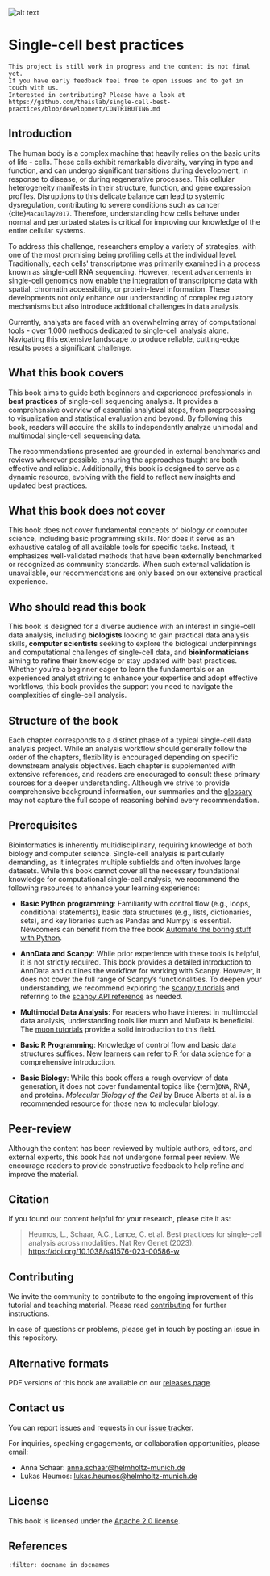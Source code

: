 ![alt text](_static/images/title.png "Title")

<div style="page-break-after: always;"></div>

# Single-cell best practices

```{warning}
This project is still work in progress and the content is not final yet.
If you have early feedback feel free to open issues and to get in touch with us.
Interested in contributing? Please have a look at https://github.com/theislab/single-cell-best-practices/blob/development/CONTRIBUTING.md
```

## Introduction

The human body is a complex machine that heavily relies on the basic units of life - cells. These cells exhibit remarkable diversity, varying in type and function, and can undergo significant transitions during development, in response to disease, or during regenerative processes. This cellular heterogeneity manifests in their structure, function, and gene expression profiles. Disruptions to this delicate balance can lead to systemic dysregulation, contributing to severe conditions such as cancer {cite}`Macaulay2017`. Therefore, understanding how cells behave under normal and perturbated states is critical for improving our knowledge of the entire cellular systems.

To address this challenge, researchers employ a variety of strategies, with one of the most promising being profiling cells at the individual level. Traditionally, each cells' transcriptome was primarily examined in a process known as single-cell RNA sequencing. However, recent advancements in single-cell genomics now enable the integration of transcriptome data with spatial, chromatin accessibility, or protein-level information. These developments not only enhance our understanding of complex regulatory mechanisms but also introduce additional challenges in data analysis.

Currently, analysts are faced with an overwhelming array of computational tools - over 1,000 methods dedicated to single-cell analysis alone. Navigating this extensive landscape to produce reliable, cutting-edge results poses a significant challenge.

## What this book covers

This book aims to guide both beginners and experienced professionals in **best practices** of single-cell sequencing analysis. It provides a comprehensive overview of essential analytical steps, from preprocessing to visualization and statistical evaluation and beyond. By following this book, readers will acquire the skills to independently analyze unimodal and multimodal single-cell sequencing data.

The recommendations presented are grounded in external benchmarks and reviews wherever possible, ensuring the approaches taught are both effective and reliable. Additionally, this book is designed to serve as a dynamic resource, evolving with the field to reflect new insights and updated best practices.

## What this book does not cover

This book does not cover fundamental concepts of biology or computer science, including basic programming skills. Nor does it serve as an exhaustive catalog of all available tools for specific tasks. Instead, it emphasizes well-validated methods that have been externally benchmarked or recognized as community standards. When such external validation is unavailable, our recommendations are only based on our extensive practical experience.

## Who should read this book

This book is designed for a diverse audience with an interest in single-cell data analysis, including **biologists** looking to gain practical data analysis skills, **computer scientists** seeking to explore the biological underpinnings and computational challenges of single-cell data, and **bioinformaticians** aiming to refine their knowledge or stay updated with best practices. Whether you’re a beginner eager to learn the fundamentals or an experienced analyst striving to enhance your expertise and adopt effective workflows, this book provides the support you need to navigate the complexities of single-cell analysis.

## Structure of the book

Each chapter corresponds to a distinct phase of a typical single-cell data analysis project. While an analysis workflow should generally follow the order of the chapters, flexibility is encouraged depending on specific downstream analysis objectives. Each chapter is supplemented with extensive references, and readers are encouraged to consult these primary sources for a deeper understanding. Although we strive to provide comprehensive background information, our summaries and the [glossary](glossary.md) may not capture the full scope of reasoning behind every recommendation.

## Prerequisites

Bioinformatics is inherently multidisciplinary, requiring knowledge of both biology and computer science. Single-cell analysis is particularly demanding, as it integrates multiple subfields and often involves large datasets. While this book cannot cover all the necessary foundational knowledge for computational single-cell analysis, we recommend the following resources to enhance your learning experience:

- **Basic Python programming**: Familiarity with control flow (e.g., loops, conditional statements), basic data structures (e.g., lists, dictionaries, sets), and key libraries such as Pandas and Numpy is essential. Newcomers can benefit from the free book [Automate the boring stuff with Python](https://automatetheboringstuff.com/).

- **AnnData and Scanpy**: While prior experience with these tools is helpful, it is not strictly required. This book provides a detailed introduction to AnnData and outlines the workflow for working with Scanpy. However, it does not cover the full range of Scanpy’s functionalities. To deepen your understanding, we recommend exploring the [scanpy tutorials](https://scanpy.readthedocs.io/en/stable/tutorials.html) and referring to the [scanpy API reference](https://scanpy.readthedocs.io/en/stable/api.html) as needed.

- **Multimodal Data Analysis**: For readers who have interest in multimodal data analysis, understanding tools like muon and MuData is beneficial. The [muon tutorials](https://muon-tutorials.readthedocs.io/en/latest/) provide a solid introduction to this field.

- **Basic R Programming**: Knowledge of control flow and basic data structures suffices. New learners can refer to [R for data science](https://r4ds.had.co.nz/) for a comprehensive introduction.

- **Basic Biology**: While this book offers a rough overview of data generation, it does not cover fundamental topics like {term}`DNA`, RNA, and proteins. _Molecular Biology of the Cell_ by Bruce Alberts et al. is a recommended resource for those new to molecular biology.

## Peer-review

Although the content has been reviewed by multiple authors, editors, and external experts, this book has not undergone formal peer review. We encourage readers to provide constructive feedback to help refine and improve the material.

## Citation

If you found our content helpful for your research, please cite it as:

> Heumos, L., Schaar, A.C., Lance, C. et al. Best practices for single-cell analysis across modalities. Nat Rev Genet (2023). https://doi.org/10.1038/s41576-023-00586-w

## Contributing

We invite the community to contribute to the ongoing improvement of this tutorial and teaching material. Please read [contributing](https://github.com/theislab/single-cell-best-practices/blob/development/CONTRIBUTING.md) for further instructions.

In case of questions or problems, please get in touch by posting an issue in this repository.

## Alternative formats

PDF versions of this book are available on our [releases page](https://github.com/theislab/single-cell-best-practices/releases).

## Contact us

You can report issues and requests in our [issue tracker](https://github.com/theislab/single-cell-best-practices/issues).

For inquiries, speaking engagements, or collaboration opportunities, please email:

- Anna Schaar: anna.schaar@helmholtz-munich.de
- Lukas Heumos: lukas.heumos@helmholtz-munich.de

## License

This book is licensed under the [Apache 2.0 license](https://github.com/theislab/single-cell-best-practices/blob/development/LICENSE).

## References

```{bibliography}
:filter: docname in docnames
```

